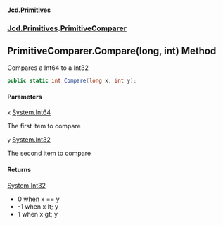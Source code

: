 #### [Jcd.Primitives](index.md 'index')
### [Jcd.Primitives](Jcd.Primitives.md 'Jcd.Primitives').[PrimitiveComparer](Jcd.Primitives.PrimitiveComparer.md 'Jcd.Primitives.PrimitiveComparer')

## PrimitiveComparer.Compare(long, int) Method

Compares a Int64 to a Int32

```csharp
public static int Compare(long x, int y);
```
#### Parameters

<a name='Jcd.Primitives.PrimitiveComparer.Compare(long,int).x'></a>

`x` [System.Int64](https://docs.microsoft.com/en-us/dotnet/api/System.Int64 'System.Int64')

The first item to compare

<a name='Jcd.Primitives.PrimitiveComparer.Compare(long,int).y'></a>

`y` [System.Int32](https://docs.microsoft.com/en-us/dotnet/api/System.Int32 'System.Int32')

The second item to compare

#### Returns
[System.Int32](https://docs.microsoft.com/en-us/dotnet/api/System.Int32 'System.Int32')  
*  0 when x == y  
* -1 when x lt; y  
*  1 when x gt; y